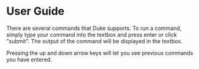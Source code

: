 # User Guide
There are several commands that Duke supports. To run a command, simply type your command into the textbox and press enter or click "submit". The output of the command will be displayed in the textbox.

Pressing the up and down arrow keys will let you see previous commands you have entered.
